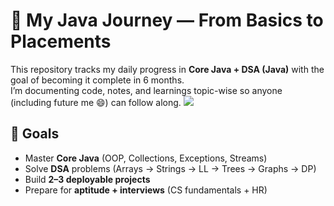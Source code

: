 # 🚀 My Java Journey — From Basics to Placements

This repository tracks my daily progress in **Core Java + DSA (Java)** with the goal of becoming it complete in 6 months.  
I’m documenting code, notes, and learnings topic-wise so anyone (including future me 😄) can follow along.
 <img src="NAGARETUSHAR/Assets/Photo.jpeg">

## 🎯 Goals
- Master **Core Java** (OOP, Collections, Exceptions, Streams)
- Solve **DSA** problems (Arrays → Strings → LL → Trees → Graphs → DP)
- Build **2–3 deployable projects**
- Prepare for **aptitude + interviews** (CS fundamentals + HR)



